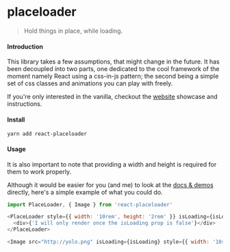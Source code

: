 # placeloader

> Hold things in place, while loading.

#### Introduction

This library takes a few assumptions, that might change in the future. It has been decoupled into two parts,
one dedicated to the cool framework of the moment namely React using a css-in-js pattern; the second being a simple set of css classes and animations you can play with freely.

If you're only interested in the vanilla, checkout the [website](https://placeloader-vanilla.surge.sh) showcase and instructions.

#### Install

    yarn add react-placeloader
    
#### Usage

It is also important to note that providing a width and height is required for them to work properly.

Although it would be easier for you (and me) to look at the [docs & demos](https://placeloader.surge.sh) directly, here's a simple example of what you could do.

```javascript
import PlaceLoader, { Image } from 'react-placeloader'

<PlaceLoader style={{ width: '10rem', height: '2rem' }} isLoading={isLoading}>
  <div>{'I will only render once the isLoading prop is false'}</div>
</PlaceLoader>

<Image src="http://yolo.png" isLoading={isLoading} style={{ width: '10rem', height: '10rem' }} />
```
